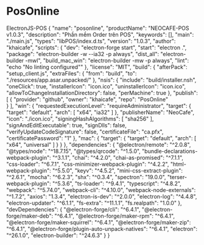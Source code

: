 # PosOnline
ElectronJS-POS
{
  "name": "posonline",
  "productName": "NEOCAFE-POS v1.0.3",
  "description": "Phần mềm Order trên POS",
  "keywords": [],
  "main": "./main.js",
  "types": "libPOS/index.d.ts",
  "version": "1.0.3",
  "author": "khaicafe",
  "scripts": {
    "dev": "electron-forge start",
    "start": "electron .",
    "package": "electron-builder -w --ia32 -p always",
    "dist_all": "electron-builder -mwl",
    "build_mac_win": "electron-builder -mw -p always",
    "lint": "echo \"No linting configured\""
  },
  "license": "MIT",
  "build": {
    "afterPack": "setup_client.js",
    "extraFiles": {
      "from": "build",
      "to": "./resources/app.asar.unpacked/"
      },
    "nsis": {
      "include": "build/installer.nsh",
      "oneClick": true,
      "installerIcon": "icon.ico",
      "uninstallerIcon": "icon.ico",
      "allowToChangeInstallationDirectory": false,
      "perMachine": true
    },
    "publish": [
      {
        "provider": "github",
        "owner": "khaicafe",
        "repo": "PosOnline"      
      }
    ],
    "win": {
      "requestedExecutionLevel": "requireAdministrator",
      "target": {
        "target": "default",
        "arch": [
          "x64",
          "ia32"
        ]
      },
      "publisherName": "NeoCafe",
      "icon": "./icon.ico",
      "signingHashAlgorithms": [
        "sha256"
      ],
      "signAndEditExecutable": true,
      "signDlls": false,
      "verifyUpdateCodeSignature": false,
      "certificateFile": "ca.pfx",
      "certificatePassword": "1"
    },
    "mac": {
      "target": {
        "target": "default",
        "arch": [
          "x64",
          "universal"
        ]
      }
    }
  },
  "dependencies": {
    "@electron/remote": "^2.0.8",
    "@types/node": "^18.7.15",
    "@types/qrcode": "^1.5.0",
    "bundle-declarations-webpack-plugin": "^3.1.1",
    "chai": "^4.2.0",
    "chai-as-promised": "^7.1.1",
    "css-loader": "^6.7.1",
    "css-minimizer-webpack-plugin": "^4.2.2",
    "html-webpack-plugin": "^5.5.0",
    "keyv": "^4.5.2",
    "mini-css-extract-plugin": "^2.6.1",
    "mocha": "^6.2.3",
    "shx": "^0.3.4",
    "spectron": "19.0.0",
    "terser-webpack-plugin": "^5.3.6",
    "ts-loader": "^9.4.1",
    "typescript": "^4.8.2",
    "webpack": "^5.74.0",
    "webpack-cli": "^4.10.0",
    "webpack-node-externals": "^1.7.2",
    "axios": "1.3.4",
    "electron-is-dev": "^2.0.0",
    "electron-log": "^4.4.8",
    "electron-updater": "^6.1.1",
    "fs-extra": "^11.1.1",
    "fs.realpath": "1.0.0"
  },
  "devDependencies": {
    "@electron-forge/cli": "^6.4.1",
    "@electron-forge/maker-deb": "^6.4.1",
    "@electron-forge/maker-rpm": "^6.4.1",
    "@electron-forge/maker-squirrel": "^6.4.1",
    "@electron-forge/maker-zip": "^6.4.1",
    "@electron-forge/plugin-auto-unpack-natives": "^6.4.1",
    "electron": "^26.1.0",
    "electron-builder": "^24.6.3"
  }
}
